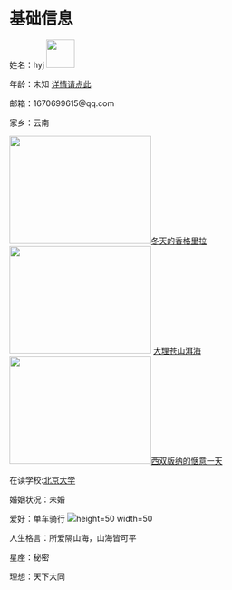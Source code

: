 <!DOCTYPE html>
<html lang="zh-cn">
    <head>
        <meta charset="utf-8"/>
        <title>个人简介</title>
    </head>
    <body>
        <h1>基础信息</h1>
        <p>姓名：hyj         <img src="https://gimg2.baidu.com/image_search/src=http%3A%2F%2Fgss0.baidu.com%2F-vo3dSag_xI4khGko9WTAnF6hhy%2Fzhidao%2Fwh%253D450%252C600%2Fsign%3Dd3edfe5fb0003af34defd464001aea6a%2F8601a18b87d6277f7b112c6e2e381f30e924fc61.jpg&refer=http%3A%2F%2Fgss0.baidu.com&app=2002&size=f9999,10000&q=a80&n=0&g=0n&fmt=jpeg?sec=1636259524&t=f49c4c01447555f2aee8b423da28e89d"width="50" height="50"></p>
        <p>年龄：未知      <a href="C:\Users\86187\Desktop\年龄.docx">详情请点此</a></p>
        <p>邮箱：1670699615@qq.com</p>
        <p>家乡：云南</p>
        <p><img src="https://gimg2.baidu.com/image_search/src=http%3A%2F%2Fwx4.sinaimg.cn%2Forj360%2F006beJnvly1g1yjjlz546j305k03pq2u.jpg&refer=http%3A%2F%2Fwx4.sinaimg.cn&app=2002&size=f9999,10000&q=a80&n=0&g=0n&fmt=jpeg?sec=1635471767&t=59b93921dec32530c65907d6bab889d7" width="250" height="190"><a href="https://mp.weixin.qq.com/s/GcfpmYO56k2WRK1YXfVZqw">冬天的香格里拉</a>
        <img src="https://gimg2.baidu.com/image_search/src=http%3A%2F%2Fimg1.qunarzz.com%2Ftravel%2Fd8%2F1702%2F33%2Fcd55bd1854a13bb5.jpg_r_680x510x95_8e9c48e4.jpg&refer=http%3A%2F%2Fimg1.qunarzz.com&app=2002&size=f9999,10000&q=a80&n=0&g=0n&fmt=jpeg?sec=1635472333&t=cf75e90035f1531268924a7371cc7651"width="250"height="190">
          <a href="https://new.qq.com/rain/a/20201230A0ASVI00">大理苍山洱海</a>
        <img src="https://gimg2.baidu.com/image_search/src=http%3A%2F%2Fimg.pconline.com.cn%2Fimages%2Fupload%2Fupc%2Ftx%2Fphotoblog%2F1606%2F20%2Fc7%2F23094211_1466407966529_mthumb.jpg&refer=http%3A%2F%2Fimg.pconline.com.cn&app=2002&size=f9999,10000&q=a80&n=0&g=0n&fmt=jpeg?sec=1635473144&t=5bb0983061a4b8cee28105e0cc635f6d"width="250"height="190"><a href="https://haokan.baidu.com/v?pd=wisenatural&vid=4480523849932552284">西双版纳的惬意一天</a></p>
        <p>在读学校:<a href="https://baike.baidu.com/item/%E5%8C%97%E4%BA%AC%E5%A4%A7%E5%AD%A6/110221">北京大学</a></p>
        <p>婚姻状况：未婚</p>
        <p>爱好：单车骑行     <img src="https://tse2-mm.cn.bing.net/th/id/OIP-C.gSX5RMwIx69gT2XlbvlAowHaE8?pid=ImgDet&rs=1">height=50 width=50</p>
        <p>人生格言：<a herf="https://www.bilibili.com/bangumi/play/ep364554/">所爱隔山海，山海皆可平</a></p>
        <p>星座：秘密
        <p>理想：天下大同
    </body>
</html>
